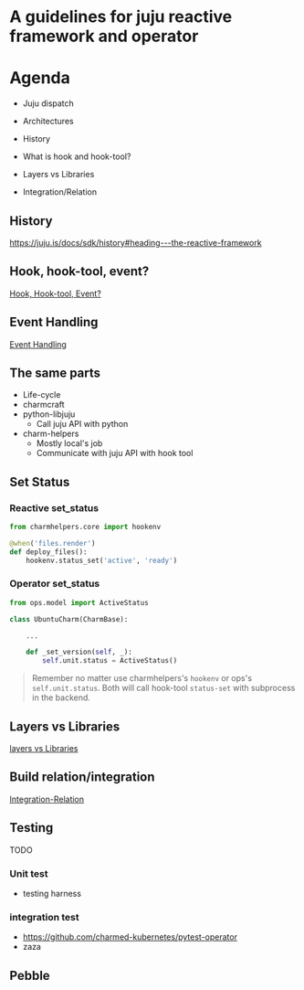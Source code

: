 # A guidelines for juju reactive framework and operator

# Agenda

- Juju dispatch

- Architectures

- History

- What is hook and hook-tool?

- Layers vs Libraries

- Integration/Relation

## History

https://juju.is/docs/sdk/history#heading---the-reactive-framework


## Hook, hook-tool, event?


[Hook, Hook-tool, Event?](./hook-hooktool-event.md)

## Event Handling

[Event Handling](./event-handling.md)


## The same parts

- Life-cycle
- charmcraft
- python-libjuju
    - Call juju API with python
- charm-helpers
    - Mostly local's job
    - Communicate with juju API with hook tool


## Set Status

### Reactive set_status

```python
from charmhelpers.core import hookenv

@when('files.render')
def deploy_files():
    hookenv.status_set('active', 'ready')
```

### Operator set_status

```python
from ops.model import ActiveStatus

class UbuntuCharm(CharmBase):

    ...

    def _set_version(self, _):
        self.unit.status = ActiveStatus()
```

> Remember no matter use charmhelpers's `hookenv` or ops's `self.unit.status`. Both will call hook-tool `status-set` with subprocess in the backend.

## Layers vs Libraries

[layers vs Libraries](./layer-library.md)


## Build relation/integration

[Integration-Relation](./integration-relation.md)

## Testing

TODO

### Unit test

-  testing harness

### integration test

- https://github.com/charmed-kubernetes/pytest-operator
- zaza

## Pebble
